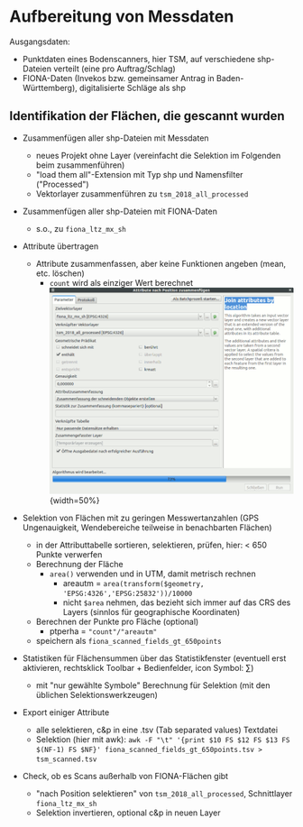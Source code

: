 # Aufbereitung von Messdaten

Ausgangsdaten:
* Punktdaten eines Bodenscanners, hier TSM, auf verschiedene shp-Dateien verteilt (eine pro Auftrag/Schlag)
* FIONA-Daten (Invekos bzw. gemeinsamer Antrag in Baden-Württemberg), digitalisierte Schläge als shp

## Identifikation der Flächen, die gescannt wurden

* Zusammenfügen aller shp-Dateien mit Messdaten
    * neues Projekt ohne Layer (vereinfacht die Selektion im Folgenden beim zusammenführen)
    * "load them all"-Extension mit Typ shp und Namensfilter ("Processed")
    * Vektorlayer zusammenführen zu `tsm_2018_all_processed`
* Zusammenfügen aller shp-Dateien mit FIONA-Daten
    * s.o., zu `fiona_ltz_mx_sh`
* Attribute übertragen
    * Attribute zusammenfassen, aber keine Funktionen angeben (mean, etc. löschen)
        * `count` wird als einziger Wert berechnet ![](images/qgis_transfer_att.png){width=50%}
* Selektion von Flächen mit zu geringen Messwertanzahlen (GPS Ungenauigkeit, Wendebereiche teilweise in benachbarten Flächen)
    * in der Attributtabelle sortieren, selektieren, prüfen, hier: < 650 Punkte verwerfen
    * Berechnung der Fläche
        * `area()` verwenden und in UTM, damit metrisch rechnen 
            * areautm = `area(transform($geometry, 'EPSG:4326','EPSG:25832'))/10000`
            * nicht `$area` nehmen, das bezieht sich immer auf das CRS des Layers (sinnlos für geographische Koordinaten)
    * Berechnen der Punkte pro Fläche (optional)
        * ptperha = `"count"/"areautm"`
    * speichern als `fiona_scanned_fields_gt_650points`
* Statistiken für Flächensummen über das Statistikfenster (eventuell erst aktivieren, rechtsklick Toolbar + Bedienfelder, icon Symbol: $\sum$)
    * mit "nur gewählte Symbole" Berechnung für Selektion (mit den üblichen Selektionswerkzeugen)

* Export einiger Attribute
    * alle selektieren, c&p in eine .tsv (Tab separated values) Textdatei
    * Selektion (hier mit awk): `awk -F "\t" '{print $10 FS $12 FS $13 FS $(NF-1) FS $NF}' fiona_scanned_fields_gt_650points.tsv > tsm_scanned.tsv`

* Check, ob es Scans außerhalb von FIONA-Flächen gibt
    * "nach Position selektieren" von `tsm_2018_all_processed`, Schnittlayer `fiona_ltz_mx_sh`
    * Selektion invertieren, optional c&p in neuen Layer
